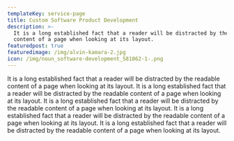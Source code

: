 ```yaml
---
templateKey: service-page
title: Custom Software Product Development
description: >-
  It is a long established fact that a reader will be distracted by the readable
  content of a page when looking at its layout. 
featuredpost: true
featuredimage: /img/alvin-kamara-2.jpg
icon: /img/noun_software-development_581062-1-.png
---
```

It is a long established fact that a reader will be distracted by the readable content of a page when looking at its layout. It is a long established fact that a reader will be distracted by the readable content of a page when looking at its layout. It is a long established fact that a reader will be distracted by the readable content of a page when looking at its layout. It is a long established fact that a reader will be distracted by the readable content of a page when looking at its layout. It is a long established fact that a reader will be distracted by the readable content of a page when looking at its layout.
